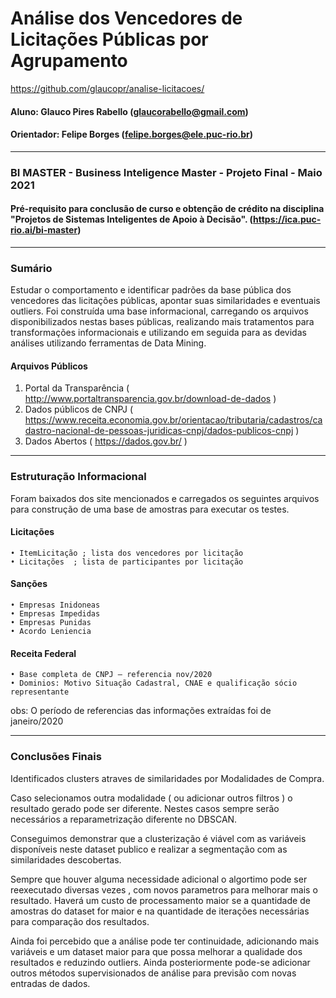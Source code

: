 # Análise dos Vencedores de Licitações Públicas por Agrupamento

https://github.com/glaucopr/analise-licitacoes/

#### Aluno: Glauco Pires Rabello (glaucorabello@gmail.com) 
#### Orientador: Felipe Borges (felipe.borges@ele.puc-rio.br)

--------------

### BI MASTER - Business Inteligence Master - Projeto Final - Maio 2021
#### Pré-requisito para conclusão de curso e obtenção de crédito na disciplina "Projetos de Sistemas Inteligentes de Apoio à Decisão". (https://ica.puc-rio.ai/bi-master)

--------------

### Sumário
Estudar o comportamento e identificar padrões da base pública dos vencedores das licitações públicas, apontar suas similaridades e eventuais outliers.
Foi construída uma base informacional, carregando os arquivos disponibilizados nestas bases públicas, realizando mais tratamentos para transformações informacionais e utilizando em seguida para as devidas análises utilizando ferramentas de Data Mining.   


#### Arquivos Públicos
1. Portal da Transparência ( http://www.portaltransparencia.gov.br/download-de-dados )
2. Dados públicos de CNPJ ( https://www.receita.economia.gov.br/orientacao/tributaria/cadastros/cadastro-nacional-de-pessoas-juridicas-cnpj/dados-publicos-cnpj )
3. Dados Abertos ( https://dados.gov.br/ )


------------------------
### Estruturação Informacional
Foram baixados dos site mencionados e carregados os seguintes arquivos para construção de uma base de amostras para executar os testes.

#### Licitações 
    • ItemLicitação ; lista dos vencedores por licitação
    • Licitações  ; lista de participantes por licitação
      
#### Sanções
    • Empresas Inidoneas
    • Empresas Impedidas
    • Empresas Punidas
    • Acordo Leniencia

#### Receita Federal
    • Base completa de CNPJ – referencia nov/2020
    • Dominios: Motivo Situação Cadastral, CNAE e qualificação sócio representante

obs: O período de referencias das informações extraídas foi de janeiro/2020


-----------------------
### Conclusões Finais 
Identificados clusters atraves de similaridades por Modalidades de Compra.

Caso selecionamos outra modalidade ( ou adicionar outros filtros ) o resultado gerado pode ser diferente. Nestes casos sempre serão necessários a reparametrização diferente no DBSCAN.

Conseguimos demonstrar que a clusterização é viável com as variáveis disponíveis neste dataset publico e realizar a segmentação com as similaridades descobertas. 

Sempre que houver alguma necessidade adicional o algortimo pode ser reexecutado diversas vezes , com novos parametros para melhorar mais o resultado. Haverá um custo de processamento maior se a quantidade de amostras do dataset for maior e na quantidade de iterações necessárias para comparação dos resultados.
 
Ainda foi percebido que a análise pode ter continuidade, adicionando mais variáveis e um dataset maior para que possa melhorar a qualidade dos resultados e reduzindo outliers. Ainda posteriormente pode-se adicionar outros métodos supervisionados de análise para previsão com novas entradas de dados.

  
  
  
